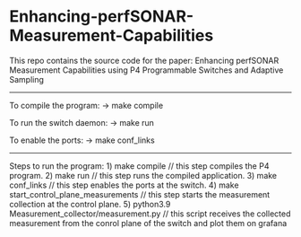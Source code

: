 # Enhancing-perfSONAR-Measurement-Capabilities
This repo contains the source code for the paper: Enhancing perfSONAR Measurement Capabilities using P4 Programmable Switches and Adaptive Sampling

--------------------------------------------------------
To compile the program:		->	 make compile

To run the switch daemon:	->	 make run

To enable the ports: 		->	 make conf_links

--------------------------------------------------------

Steps to run the program:
    1)  make compile                                        // this step compiles the P4 program.
    2)  make run                                            // this step runs the compiled application.
    3)  make conf_links                                     // this step enables the ports at the switch.
    4)  make start_control_plane_measurements               // this step starts the measurement collection at the control plane.
    5)  python3.9 Measurement_collector/measurement.py      // this script receives the collected measurement from the conrol plane of the 
                                                               switch and plot them on grafana
